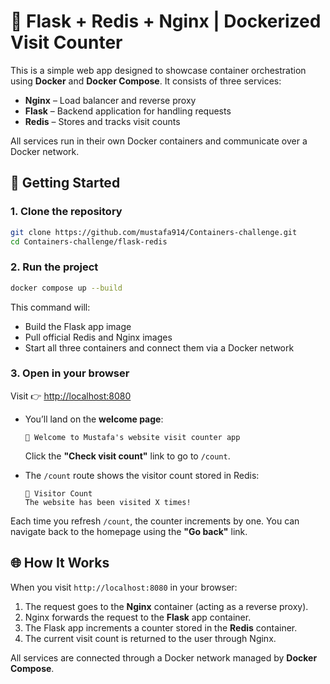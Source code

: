 # 🐳 Flask + Redis + Nginx | Dockerized Visit Counter

This is a simple web app designed to showcase container orchestration using **Docker** and **Docker Compose**. It consists of three services:

- **Nginx** – Load balancer and reverse proxy
- **Flask** – Backend application for handling requests
- **Redis** – Stores and tracks visit counts

All services run in their own Docker containers and communicate over a Docker network.

## 🧪 Getting Started

### 1. Clone the repository

```bash
git clone https://github.com/mustafa914/Containers-challenge.git
cd Containers-challenge/flask-redis
```

### 2. Run the project

```bash
docker compose up --build
```

This command will:

- Build the Flask app image  
- Pull official Redis and Nginx images  
- Start all three containers and connect them via a Docker network

### 3. Open in your browser

Visit 👉 [http://localhost:8080](http://localhost:8080)

- You’ll land on the **welcome page**:
  ```
  👋 Welcome to Mustafa's website visit counter app
  ```
  Click the **"Check visit count"** link to go to `/count`.

- The `/count` route shows the visitor count stored in Redis:
  ```
  🚀 Visitor Count
  The website has been visited X times!
  ```

Each time you refresh `/count`, the counter increments by one. You can navigate back to the homepage using the **"Go back"** link.

## 🌐 How It Works

When you visit `http://localhost:8080` in your browser:

1. The request goes to the **Nginx** container (acting as a reverse proxy).
2. Nginx forwards the request to the **Flask** app container.
3. The Flask app increments a counter stored in the **Redis** container.
4. The current visit count is returned to the user through Nginx.

All services are connected through a Docker network managed by **Docker Compose**.